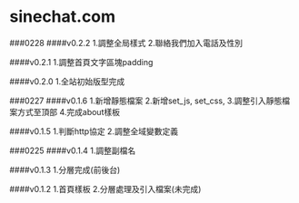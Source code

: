 # sinechat.com
###0228
####v0.2.2
1.調整全局樣式
2.聯絡我們加入電話及性別

####v0.2.1
1.調整首頁文字區塊padding

####v0.2.0
1.全站初始版型完成

###0227
####v0.1.6
1.新增靜態檔案
2.新增set_js, set_css,
3.調整引入靜態檔案方式至頂部
4.完成about樣板

####v0.1.5
1.判斷http協定
2.調整全域變數定義

###0225
####v0.1.4
1.調整副檔名

####v0.1.3
1.分層完成(前後台)

####v0.1.2
1.首頁樣板
2.分層處理及引入檔案(未完成)


